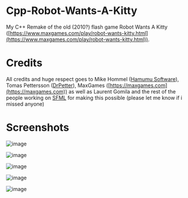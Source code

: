 # Cpp-Robot-Wants-A-Kitty
My C++ Remake of the old (2010?) flash game Robot Wants A Kitty ([https://www.maxgames.com/play/robot-wants-kitty.html](https://www.maxgames.com/play/robot-wants-kitty.html)).

# Credits
All credits and huge respect goes to Mike Hommel ([Hamumu Software](https://hamumu.com)), Tomas Pettersson ([DrPetter](http://drpetter.se)), MaxGames ([https://maxgames.com](https://maxgames.com)) as well as Laurent Gomila and the rest of the people working on [SFML](https://www.sfml-dev.org) for making this possible (please let me know if i missed anyone)



# Screenshots

![image](https://github.com/FervidFiend/Cpp-Robot-Wants-A-Kitty/assets/72779678/a0e130e0-4885-40dd-96a9-5916c46fc0c0)

![image](https://github.com/FervidFiend/Cpp-Robot-Wants-A-Kitty/assets/72779678/7225ab61-d9cf-46dd-8103-ea11f2aa31b1)

![image](https://github.com/FervidFiend/Cpp-Robot-Wants-A-Kitty/assets/72779678/3504009a-4481-4bd4-ac6e-d8fe03e000db)

![image](https://github.com/FervidFiend/Cpp-Robot-Wants-A-Kitty/assets/72779678/f60bbb3c-8675-4e92-9952-039cc936a094)

![image](https://github.com/FervidFiend/Cpp-Robot-Wants-A-Kitty/assets/72779678/7a1aa93b-8438-47d4-962f-cbc8fce5ce39)
